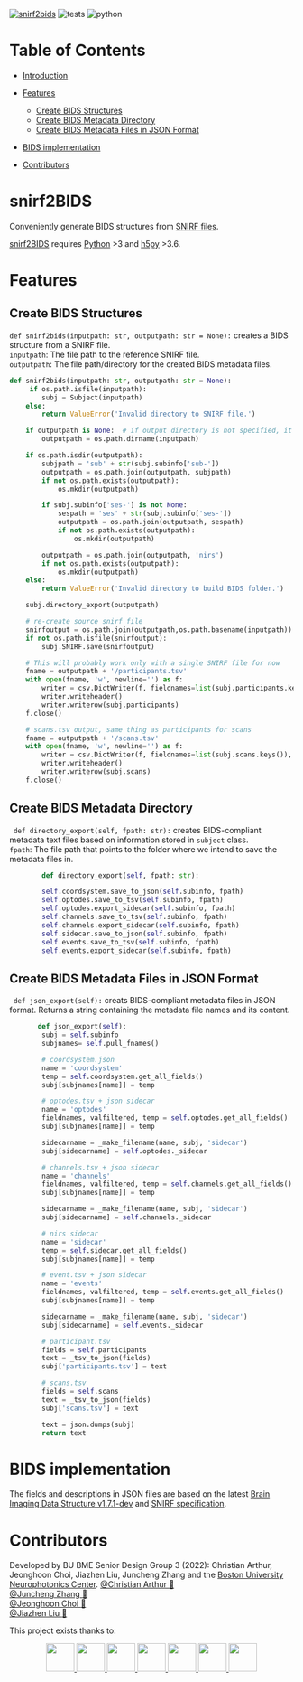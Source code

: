 [![snirf2bids](https://img.shields.io/pypi/v/snirf2bids?color=blue&label=snirf2bids&style=flat-square)](https://pypi.org/project/snirf2bids/0.1.7/)
![tests](https://img.shields.io/badge/tests-passing-green?style=flat-square&logo=github)
![python](https://img.shields.io/pypi/pyversions/snirf2bids?color=green&style=flat-square)
# Table of Contents
- [Introduction](#snirf2bids)
- [Features](#features)
  - [Create BIDS Structures](#create-bids-compliant-structures)
  - [Create BIDS Metadata Directory](#create-bids-compliant-metadata-directory)
  - [Create BIDS Metadata Files in JSON Format](#create-bids-compliant-metadata-files-in-json-format)

- [BIDS implementation](#bids-implementation)
- [Contributors](#contributors)

# snirf2BIDS
Conveniently generate BIDS structures from [SNIRF files](https://github.com/fnirs/snirf).  

[snirf2BIDS](https://pypi.org/project/snirf2bids/) requires [Python](https://www.python.org/downloads/) >3 and [h5py](https://www.h5py.org/) >3.6.

# Features

## Create BIDS Structures
`def snirf2bids(inputpath: str, outputpath: str = None):` creates a BIDS structure from a SNIRF file.   
`inputpath`: The file path to the reference SNIRF file.   
`outputpath`: The file path/directory for the created BIDS metadata files.   
   
```python
def snirf2bids(inputpath: str, outputpath: str = None):
     if os.path.isfile(inputpath):
        subj = Subject(inputpath)
    else:
        return ValueError('Invalid directory to SNIRF file.')

    if outputpath is None:  # if output directory is not specified, it will be same as input
        outputpath = os.path.dirname(inputpath)

    if os.path.isdir(outputpath):
        subjpath = 'sub' + str(subj.subinfo['sub-'])
        outputpath = os.path.join(outputpath, subjpath)
        if not os.path.exists(outputpath):
            os.mkdir(outputpath)

        if subj.subinfo['ses-'] is not None:
            sespath = 'ses' + str(subj.subinfo['ses-'])
            outputpath = os.path.join(outputpath, sespath)
            if not os.path.exists(outputpath):
                os.mkdir(outputpath)

        outputpath = os.path.join(outputpath, 'nirs')
        if not os.path.exists(outputpath):
            os.mkdir(outputpath)
    else:
        return ValueError('Invalid directory to build BIDS folder.')

    subj.directory_export(outputpath)

    # re-create source snirf file
    snirfoutput = os.path.join(outputpath,os.path.basename(inputpath))
    if not os.path.isfile(snirfoutput):
        subj.SNIRF.save(snirfoutput)

    # This will probably work only with a single SNIRF file for now
    fname = outputpath + '/participants.tsv'
    with open(fname, 'w', newline='') as f:
        writer = csv.DictWriter(f, fieldnames=list(subj.participants.keys()), delimiter="\t", quotechar='"')
        writer.writeheader()
        writer.writerow(subj.participants)
    f.close()

    # scans.tsv output, same thing as participants for scans
    fname = outputpath + '/scans.tsv'
    with open(fname, 'w', newline='') as f:
        writer = csv.DictWriter(f, fieldnames=list(subj.scans.keys()), delimiter="\t", quotechar='"')
        writer.writeheader()
        writer.writerow(subj.scans)
    f.close()
 ```
 ## Create BIDS Metadata Directory
 ` def directory_export(self, fpath: str):` creates BIDS-compliant metadata text files based on information stored in `subject` class.  
 `fpath`: The file path that points to the folder where we intend to save the metadata files in.

```python
        def directory_export(self, fpath: str):

        self.coordsystem.save_to_json(self.subinfo, fpath)
        self.optodes.save_to_tsv(self.subinfo, fpath)
        self.optodes.export_sidecar(self.subinfo, fpath)
        self.channels.save_to_tsv(self.subinfo, fpath)
        self.channels.export_sidecar(self.subinfo, fpath)
        self.sidecar.save_to_json(self.subinfo, fpath)
        self.events.save_to_tsv(self.subinfo, fpath)
        self.events.export_sidecar(self.subinfo, fpath)

``` 
## Create BIDS Metadata Files in JSON Format
` def json_export(self):` creats BIDS-compliant metadata files in JSON format. Returns a string containing the metadata file names and its content.

```python
       def json_export(self):
        subj = self.subinfo
        subjnames= self.pull_fnames()

        # coordsystem.json
        name = 'coordsystem'
        temp = self.coordsystem.get_all_fields()
        subj[subjnames[name]] = temp

        # optodes.tsv + json sidecar
        name = 'optodes'
        fieldnames, valfiltered, temp = self.optodes.get_all_fields()
        subj[subjnames[name]] = temp

        sidecarname = _make_filename(name, subj, 'sidecar')
        subj[sidecarname] = self.optodes._sidecar

        # channels.tsv + json sidecar
        name = 'channels'
        fieldnames, valfiltered, temp = self.channels.get_all_fields()
        subj[subjnames[name]] = temp

        sidecarname = _make_filename(name, subj, 'sidecar')
        subj[sidecarname] = self.channels._sidecar

        # nirs sidecar
        name = 'sidecar'
        temp = self.sidecar.get_all_fields()
        subj[subjnames[name]] = temp

        # event.tsv + json sidecar
        name = 'events'
        fieldnames, valfiltered, temp = self.events.get_all_fields()
        subj[subjnames[name]] = temp

        sidecarname = _make_filename(name, subj, 'sidecar')
        subj[sidecarname] = self.events._sidecar

        # participant.tsv
        fields = self.participants
        text = _tsv_to_json(fields)
        subj['participants.tsv'] = text

        # scans.tsv
        fields = self.scans
        text = _tsv_to_json(fields)
        subj['scans.tsv'] = text

        text = json.dumps(subj)
        return text

``` 
# BIDS implementation

The fields and descriptions in JSON files are based on the latest [Brain Imaging Data Structure v1.7.1-dev](https://bids-specification--802.org.readthedocs.build/en/stable/04-modality-specific-files/11-functional-near-infrared-spectroscopy.html#channels-description-_channelstsv) 
and [SNIRF specification](https://github.com/fNIRS/snirf).

# Contributors

Developed by BU BME Senior Design Group 3 (2022): Christian Arthur, Jeonghoon Choi, Jiazhen Liu, Juncheng Zhang and the [Boston University Neurophotonics Center](https://github.com/BUNPC).
[@Christian Arthur :melon:](https://github.com/chrsthur)<br>
[@Juncheng Zhang :tangerine:](https://github.com/andyzjc)<br>
[@Jeonghoon Choi :pineapple:](https://github.com/jeonghoonchoi)<br>
[@Jiazhen Liu :grapes:](https://github.com/ELISALJZ)<br>

This project exists thanks to: <br>
<center class= "half">
<a href="https://github.com/sstucker">
<img src="https://github.com/sstucker.png" width="50" height="50">
</a>

<a href="https://github.com/rob-luke">
<img src="https://github.com/rob-luke.png" width="50" height="50">
</a>

<a href="https://github.com/chrsthur">
<img src="https://github.com/chrsthur.png" width="50" height="50">
</a>

<a href="https://github.com/andyzjc">
<img src="https://github.com/andyzjc.png" width="50" height="50">
</a>

<a href="https://github.com/jeonghoonchoi">
<img src="https://github.com/jeonghoonchoi.png" width="50" height="50">
</a>

<a href="https://github.com/ELISALJZ">
<img src="https://github.com/ELISALJZ.png" width="50" height="50">
</a>
  
<a href="https://github.com/dboas">
<img src="https://github.com/dboas.png" width="50" height="50">
</a>
                                                     </center>
